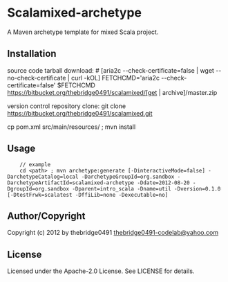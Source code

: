 # Scalamixed-archetype
<!-- .md to .html: markdown foo.md > foo.html
                   pandoc -s -f markdown_strict -t html5 -o foo.html foo.md -->

A Maven archetype template for mixed Scala project.

## Installation
source code tarball download:
        # [aria2c --check-certificate=false | wget --no-check-certificate | curl -kOL]
        FETCHCMD='aria2c --check-certificate=false'
        $FETCHCMD https://bitbucket.org/thebridge0491/scalamixed/[get  | archive]/master.zip

version control repository clone:
        git clone https://bitbucket.org/thebridge0491/scalamixed.git

cp pom.xml src/main/resources/ ; mvn install

## Usage
		// example
		cd <path> ; mvn archetype:generate [-DinteractiveMode=false] -DarchetypeCatalog=local -DarchetypeGroupId=org.sandbox -DarchetypeArtifactId=scalamixed-archetype -Ddate=2012-08-20 -DgroupId=org.sandbox -Dparent=intro_scala -Dname=util -Dversion=0.1.0 [-DtestFrwk=scalatest -DffiLib=none -Dexecutable=no]

## Author/Copyright
Copyright (c) 2012 by thebridge0491 <thebridge0491-codelab@yahoo.com>


## License
Licensed under the Apache-2.0 License. See LICENSE for details.

